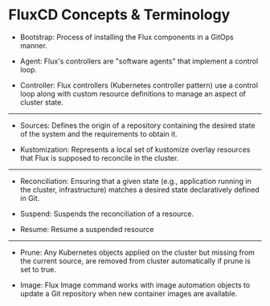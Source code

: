 # FluxCD Concepts & Terminology 
- Bootstrap: Process of installing the Flux components in a GitOps manner. 

- Agent: Flux's controllers are "software agents" that implement a control loop.

- Controller: Flux controllers (Kubernetes controller pattern) use a control loop along with custom resource definitions to manage an aspect of cluster state. 

--- 

- Sources: Defines the origin of a repository containing the desired state of the system and the requirements to obtain it. 

- Kustomization: Represents a local set of kustomize overlay resources that Flux is supposed to reconcile in the cluster. 

---

- Reconciliation: Ensuring that a given state (e.g., application running in the cluster, infrastructure) matches a desired state declaratively defined in Git. 

- Suspend: Suspends the reconciliation of a resource. 

- Resume: Resume a suspended resource

--- 

- Prune: Any Kubernetes objects applied on the cluster but missing from the current source, are removed from cluster automatically if prune is set to true.  

- Image: Flux Image command works with image automation objects to update a Git repository when new container images are available. 